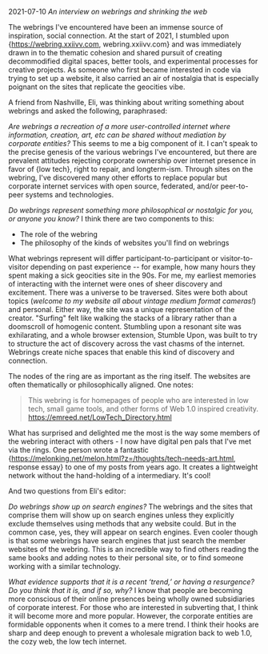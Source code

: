 2021-07-10
_An interview on webrings and shrinking the web_

The webrings I've encountered have been an immense source of inspiration, social connection. At the start of 2021, I stumbled upon {https://webring.xxiivv.com, webring.xxiivv.com} and was immediately drawn in to the thematic cohesion and shared pursuit of creating decommodified digital spaces, better tools, and experimental processes for creative projects. As someone who first became interested in code via trying to set up a website, it also carried an air of nostalgia that is especially poignant on the sites that replicate the geocities vibe.

A friend from Nashville, Eli, was thinking about writing something about webrings and asked the following, paraphrased:

*Are webrings a recreation of a more user-controlled internet where information, creation, art, etc can be shared without mediation by corporate entities?*
This seems to me a big component of it. I can't speak to the precise genesis of the various webrings I've encountered, but there are prevalent attitudes rejecting corporate ownership over internet presence in favor of {low tech}, right to repair, and longterm-ism. Through sites on the webring, I've discovered many other efforts to replace popular but corporate internet services with open source, federated, and/or peer-to-peer systems and technologies.

*Do webrings represent something more philosophical or nostalgic for you, or anyone you know?*
I think there are two components to this:
+ The role of the webring
+ The philosophy of the kinds of websites you'll find on webrings

What webrings represent will differ participant-to-participant or visitor-to-visitor depending on past experience -- for example, how many hours they spent making a sick geocities site in the 90s. For me, my earliest memories of interacting with the internet were ones of sheer discovery and excitement. There was a universe to be traversed. Sites were both about topics (_welcome to my website all about vintage medium format cameras!_) and personal. Either way, the site was a unique representation of the creator. "Surfing" felt like walking the stacks of a library rather than a doomscroll of homogenic content. Stumbling upon a resonant site was exhilarating, and a whole browser extension, Stumble Upon, was built to try to structure the act of discovery across the vast chasms of the internet. Webrings create niche spaces that enable this kind of discovery and connection.

The nodes of the ring are as important as the ring itself. The websites are often thematically or philosophically aligned. One notes:

> This webring is for homepages of people who are interested in low tech, small game tools, and other forms of Web 1.0 inspired creativity. 
https://emreed.net/LowTech_Directory.html

What has surprised and delighted me the most is the way some members of the webring interact with others - I now have digital pen pals that I've met via the rings. One person wrote a fantastic {https://melonking.net/melon.html?z=/thoughts/tech-needs-art.html, response essay} to one of my posts from years ago. It creates a lightweight network without the hand-holding of a intermediary. It's cool!

And two questions from Eli's editor:

*Do webrings show up on search engines?*
The webrings and the sites that comprise them will show up on search engines unless they explicitly exclude themselves using methods that any website could. But in the common case, yes, they will appear on search engines. Even cooler though is that some webrings have search engines that just search the member websites of the webring. This is an incredible way to find others reading the same books and adding notes to their personal site, or to find someone working with a similar technology.

*What evidence supports that it is a recent ‘trend,’ or having a resurgence? Do you think that it is, and if so, why?*
I know that people are becoming more conscious of their online presences being wholly owned subsidiaries of corporate interest. For those who are interested in subverting that, I think it will become more and more popular. However, the corporate entities are formidable opponents when it comes to a mere trend. I think their hooks are sharp and deep enough to prevent a wholesale migration back to web 1.0, the cozy web, the low tech internet.

